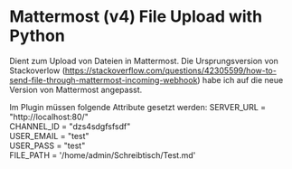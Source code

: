 # Mattermost (v4) File Upload with Python

Dient zum Upload von Dateien in Mattermost. Die Ursprungsversion von Stackoverlow (https://stackoverflow.com/questions/42305599/how-to-send-file-through-mattermost-incoming-webhook)
habe ich auf die neue Version von Mattermost angepasst.

Im Plugin müssen folgende Attribute gesetzt werden:
SERVER_URL = "http://localhost:80/" <br />
CHANNEL_ID = "dzs4sdgfsfsdf" <br />
USER_EMAIL = "test" <br />
USER_PASS = "test" <br />
FILE_PATH = '/home/admin/Schreibtisch/Test.md' <br />

